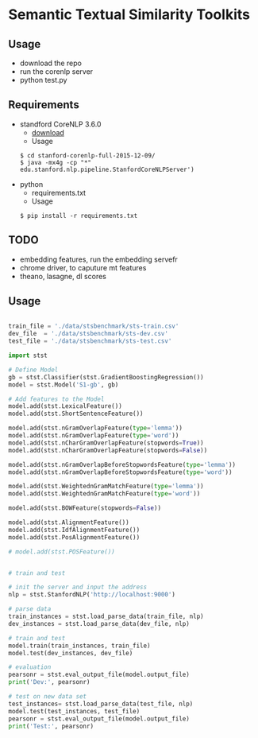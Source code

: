 # Semantic Textual Similarity Toolkits

## Usage
- download the repo
- run the corenlp server
- python test.py

## Requirements
- standford CoreNLP 3.6.0
    - [download](http://nlp.stanford.edu/software/stanford-corenlp-full-2015-12-09.zip)
    - Usage
    ```
    $ cd stanford-corenlp-full-2015-12-09/
    $ java -mx4g -cp "*" edu.stanford.nlp.pipeline.StanfordCoreNLPServer')
    ```
- python
    - requirements.txt
    - Usage
    ```
    $ pip install -r requirements.txt
    ```

## TODO
- embedding features, run the embedding servefr
- chrome driver, to caputure mt features
- theano, lasagne, dl scores

## Usage
```python

train_file = './data/stsbenchmark/sts-train.csv'
dev_file  = './data/stsbenchmark/sts-dev.csv'
test_file = './data/stsbenchmark/sts-test.csv'

import stst

# Define Model
gb = stst.Classifier(stst.GradientBoostingRegression())
model = stst.Model('S1-gb', gb)

# Add features to the Model
model.add(stst.LexicalFeature())
model.add(stst.ShortSentenceFeature())

model.add(stst.nGramOverlapFeature(type='lemma'))
model.add(stst.nGramOverlapFeature(type='word'))
model.add(stst.nCharGramOverlapFeature(stopwords=True))
model.add(stst.nCharGramOverlapFeature(stopwords=False))

model.add(stst.nGramOverlapBeforeStopwordsFeature(type='lemma'))
model.add(stst.nGramOverlapBeforeStopwordsFeature(type='word'))

model.add(stst.WeightednGramMatchFeature(type='lemma'))
model.add(stst.WeightednGramMatchFeature(type='word'))

model.add(stst.BOWFeature(stopwords=False))

model.add(stst.AlignmentFeature())
model.add(stst.IdfAlignmentFeature())
model.add(stst.PosAlignmentFeature())

# model.add(stst.POSFeature())


# train and test

# init the server and input the address
nlp = stst.StanfordNLP('http://localhost:9000')

# parse data
train_instances = stst.load_parse_data(train_file, nlp)
dev_instances = stst.load_parse_data(dev_file, nlp)

# train and test
model.train(train_instances, train_file)
model.test(dev_instances, dev_file)

# evaluation
pearsonr = stst.eval_output_file(model.output_file)
print('Dev:', pearsonr)

# test on new data set
test_instances= stst.load_parse_data(test_file, nlp)
model.test(test_instances, test_file)
pearsonr = stst.eval_output_file(model.output_file)
print('Test:', pearsonr)
```